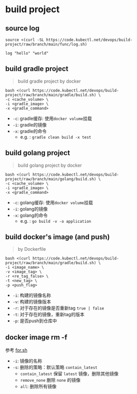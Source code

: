 # build project

## source log

```shell
source <(curl -SL https://code.kubectl.net/devops/build-project/raw/branch/main/func/log.sh)

log "hello" "world"
```

## build gradle project

> build gradle project by docker

```shell
bash <(curl https://code.kubectl.net/devops/build-project/raw/branch/main/gradle/build.sh) \
-c <cache_volume> \
-i <gradle_image> \
-x <gradle_command>
```

- `-c`: gradle缓存: 使用`docker volume`挂载
- `-i`: gradle的镜像
- `-x`: gradle的命令
    - e.g. : `gradle clean build -x test`

## build golang project

> build golang project by docker

```shell
bash <(curl https://code.kubectl.net/devops/build-project/raw/branch/main/golang/build.sh) \
-c <cache_volume> \
-i <gradle_image> \
-x <gradle_command>
```

- `-c`: golang缓存: 使用`docker volume`挂载
- `-i`: golang的镜像
- `-x`: golang的命令
    - e.g. : `go build -v -o application`

## build docker's image (and push)

> by Dockerfile

```shell
bash <(curl https://code.kubectl.net/devops/build-project/raw/branch/main/gradle/build.sh) \
-i <image_name> \
-v <image_tag> \
-r <re_tag_false> \
-t <new_tag> \
-p <push_flag>
```

- `-i`: 构建的镜像名称
- `-v`: 构建的镜像版本
- `-r`: 对于存在的镜像是否重新tag `true | false`
- `-t`: 对于存在的镜像，重新tag的版本
- `-p`: 是否push到仓库中

## docker image rm -f

参考 [for.sh](test/for.sh)

- `-i`: 镜像的名称
- `-s`: 删除的策略：默认策略 `contain_latest`
    - `contain_latest` 保留 `latest` 镜像，删除其他镜像
    - `remove_none` 删除 `none` 的镜像
    - `all`: 删除所有镜像